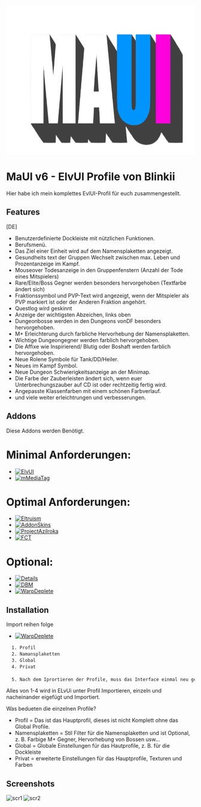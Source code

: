 <p align="center">
  <img width="800" height="400" src="https://github.com/mBlinkii/MaUI-ElvUI-Profile-Strings/blob/main/mauilogo.png">
</p>

# MaUI v6 - ElvUI Profile von Blinkii

Hier habe ich mein komplettes EvlUI-Profil für euch zusammengestellt.

## Features

[DE]
 - Benutzerdefinierte Dockleiste mit nützlichen Funktionen.
 - Berufsmenü.
 - Das Ziel einer Einheit wird auf dem Namensplaketten angezeigt.
 - Gesundheits text der Gruppen Wechselt zwischen max. Leben und Prozentanzeige im Kampf.
 - Mouseover Todesanzeige in den Gruppenfenstern (Anzahl der Tode eines Mitspielers)
 - Rare/Elite/Boss Gegner werden besonders hervorgehoben (Textfarbe ändert sich)
 - Fraktionssymbol und PVP-Text wird angezeigt, wenn der Mitspieler als PVP markiert ist oder der Anderen Fraktion angehört.
 - Questlog wird geskinnt
 - Anzeige der wichtigsten Abzeichen, links oben
 - Dungeonbosse werden in den Dungeons vonDF besonders hervorgehoben.
 - M+ Erleichterung durch farbliche Hervorhebung der Namensplaketten.
 - Wichtige Dungeongegner werden farblich hervorgehoben.
 - Die Affixe wie Inspirierend/ Blutig oder Boshaft werden farblich hervorgehoben.
 - Neue Rolene Symbole für Tank/DD/Heiler.
 - Neues im Kampf Symbol.
 - Neue Dungeon Schwierigkeitsanzeige an der Minimap.
 - Die Farbe der Zauberleisten ändert sich, wenn euer Unterbrechungszauber auf CD ist oder rechtzeitig fertig wird.
 - Angepasste Klassenfarben mit einem schönen Farbverlauf.
 - und viele weiter erleichtrungen und verbesserungen.

## Addons

Diese Addons werden Benötigt.

# Minimal Anforderungen:
 - [![ElvUI](https://img.shields.io/badge/Addon-ElvUI-orange)](https://www.tukui.org/download.php?ui=elvui)
 - [![mMediaTag](https://img.shields.io/badge/Addon-mMediaTag-blueviolet)](https://www.curseforge.com/wow/addons/elvui_mmediatag)

# Optimal Anforderungen:
 - [![Eltruism](https://img.shields.io/badge/Addon-Eltruism-blue)](https://www.curseforge.com/wow/addons/elvui-eltruism)
 - [![AddonSkins](https://img.shields.io/badge/Addon-AddonSkins-blue)](https://www.curseforge.com/wow/addons/addonskins)
 - [![ProjectAzilroka](https://img.shields.io/badge/Addon-ProjectAzilroka-blue)](https://www.curseforge.com/wow/addons/projectazilroka)
 - [![FCT](https://img.shields.io/badge/Addon-FCT-red)](https://www.tukui.org/addons.php?id=137)

# Optional:
 - [![Details](https://img.shields.io/badge/Addon-Details-lightgrey)](https://www.curseforge.com/wow/addons/details)
 - [![DBM](https://img.shields.io/badge/Addon-DBM-brightgreen)](https://www.curseforge.com/wow/addons/deadly-boss-mods)
 - [![WarpDeplete](https://img.shields.io/badge/Addon-WarpDeplete-red)](https://www.curseforge.com/wow/addons/warpdeplete)


## Installation
Import reihen folge

 - [![WarpDeplete](https://img.shields.io/github/downloads/mBlinkii/MaUI-ElvUI-Profile-Strings/total?color=blueviolet&label=MaUI&style=plastic)](https://www.curseforge.com/wow/addons/warpdeplete)

```bash
  1. Profil
  2. Namansplaketten
  3. Global
  4. Privat

  5. Nach dem Iprortieren der Profile, muss das Interface einmal neu geladen werden, dazu muss einfach /rl im Chat eingegeben werden.
```

Alles von 1-4 wird in ELvUi unter Profil Importieren, einzeln und nacheinander eigefügt und Importiert.

Was bedueten die einzelnen Profile?
- Profil = Das ist das Hauptprofil, dieses ist nicht Komplett ohne das Global Profile.
- Namensplaketten = Stil Filter für die Namensplaketten und ist Optional, z. B. Farbige M+ Gegner, Hervorhebung von Bossen usw...
- Global = Globale Einstellungen für das Hautprofile, z. B. für die Dockleiste
- Privat = erweiterte Einstellungen für das Hauptprofile, Texturen und Farben

## Screenshots
![scr1](https://github.com/mBlinkii/MaUI-v5-ElvUI-Profile-Strings/blob/main/Screenshots/2022-05-08%20(1).png)
![scr2](https://github.com/mBlinkii/MaUI-v5-ElvUI-Profile-Strings/blob/main/Screenshots/2022-05-12.png)
